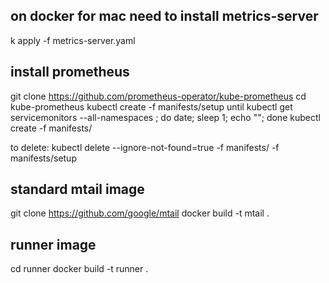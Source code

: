 ## on docker for mac need to install metrics-server
k apply -f metrics-server.yaml

## install prometheus
git clone https://github.com/prometheus-operator/kube-prometheus
cd kube-prometheus
kubectl create -f manifests/setup
until kubectl get servicemonitors --all-namespaces ; do date; sleep 1; echo ""; done
kubectl create -f manifests/

to delete:
kubectl delete --ignore-not-found=true -f manifests/ -f manifests/setup

## standard mtail image
git clone https://github.com/google/mtail
docker build -t mtail .

## runner image
cd runner
docker build -t runner .
